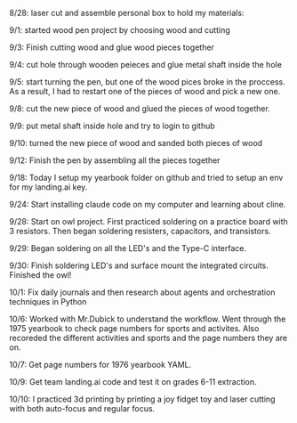 8/28:
laser cut and assemble personal box to hold my materials:

9/1:
started wood pen project by choosing wood and cutting

9/3:
Finish cutting wood and glue wood pieces together

9/4:
cut hole through wooden peieces and glue metal shaft inside the hole

9/5:
start turning the pen, but one of the wood pices broke in the proccess. As a result, I had to 
restart one of the pieces of wood and pick a new one.

9/8:
cut the new piece of wood and glued the pieces of wood together.

9/9:
put metal shaft inside hole and try to login to github

9/10:
turned the new piece of wood and sanded both pieces of wood

9/12:
Finish the pen by assembling all the pieces together

9/18:
Today I setup my yearbook folder on github and tried to setup an env for my landing.ai key.

9/24:
Start installing claude code on my computer and learning about cline.

9/28:
Start on owl project. First practiced soldering on a practice board with 3 resistors. Then began soldering resisters, capacitors, and transistors.

9/29:
Began soldering on all the LED's and the Type-C interface.

9/30:
Finish soldering LED's and surface mount the integrated circuits. Finished the owl!

10/1:
Fix daily journals and then research about agents and orchestration techniques in Python

10/6:
Worked with Mr.Dubick to understand the workflow. Went through the 1975 yearbook to check page numbers for sports and activites. Also recoreded the different activities
and sports and the page numbers they are on.

10/7:
Get page numbers for 1976 yearbook YAML.

10/9:
Get team landing.ai code and test it on grades 6-11 extraction.

10/10:
I practiced 3d printing by printing a joy fidget toy and laser cutting with both auto-focus and regular focus.
